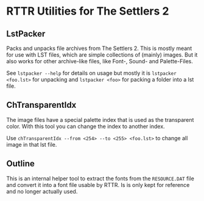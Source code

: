 # RTTR Utilities for The Settlers 2

## LstPacker
Packs and unpacks file archives from The Settlers 2.
This is mostly meant for use with LST files, which are simple collections of (mainly) images.
But it also works for other archive-like files, like Font-, Sound- and Palette-Files.

See `lstpacker --help` for details on usage but mostly it is `lstpacker <foo.lst>` for unpacking and `lstpacker <foo>` for packing a folder into a lst file.

## ChTransparentIdx
The image files have a special palette index that is used as the transparent color.
With this tool you can change the index to another index.

Use `chTransparentIdx --from <254> --to <255> <foo.lst>` to change all image in that lst file.

## Outline
This is an internal helper tool to extract the fonts from the `RESOURCE.DAT` file and convert it into a font file usable by RTTR. Is is only kept for reference and no longer actually used.
